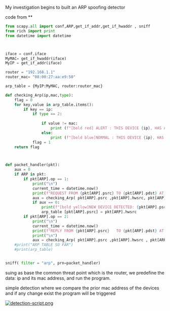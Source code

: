 My investigation begins to built an ARP spoofing detector


code from **
```python
from scapy.all import conf,ARP,get_if_addr,get_if_hwaddr , sniff
from rich import print
from datetime import datetime



iface = conf.iface
MyMAC= get_if_hwaddr(iface)
MyIP = get_if_addr(iface)

router = "192.168.1.1"
router_mac= "08:00:27:aa:e9:50"

arp_table = {MyIP:MyMAC, router:router_mac}

def checking_Arp(ip,mac,type):
    flag = 0
    for key,value in arp_table.items():
        if key == ip:
            if type == 2:
            
                if value != mac:
                    print (f"[bold red] ALERT : THIS DEVICE {ip}, HAS A DIFFERENT MAC FROM THE ORIGINAL (TABLE,NEW): {value} != {mac} [/bold red]" )
                else:
                    print (f"[bold blue]NORMAL : THIS DEVICE {ip}, HAS THE MAC FROM THE ORIGINAL (TABLE,NEW): {value} == {mac} --- SAFE [/bold blue]" )
            flag = 1
    return flag 



def packet_handler(pkt):
    aux = 0
    if ARP in pkt:
        if pkt[ARP].op == 1:
            print("\n")
            current_time = datetime.now()
            print(f"REQUEST FROM {pkt[ARP].psrc} TO {pkt[ARP].pdst} AT {current_time.strftime("%H:%M:%S")}")
            aux = checking_Arp( pkt[ARP].psrc ,pkt[ARP].hwsrc, pkt[ARP].op)
            if aux == 0:
                print(f"[bold yellow]NEW DEVICE DETECTED: {pkt[ARP].psrc} WITH THIS MAC ADDRESS {pkt[ARP].hwsrc} --- UPDATING ARP TABLE [/bold yellow]")
                arp_table [pkt[ARP].psrc] = pkt[ARP].hwsrc
        if pkt[ARP].op == 2:
            print("\n")
            current_time = datetime.now()
            print(f"REPLY FROM {pkt[ARP].psrc}   TO {pkt[ARP].pdst} AT {current_time.strftime("%H:%M:%S")}...CHECKING ARP TABLE")
            print("\n")
            aux = checking_Arp( pkt[ARP].psrc ,pkt[ARP].hwsrc , pkt[ARP].op)
    #print("ARP TABLE SO FAR")
    #print(arp_table)


sniff( filter = "arp", prn=packet_handler)
```


suing as base the common threat point which is the router, we predefine the data: ip and its mac address, and run the program.

simple detection where we compare the prior mac address of the devices and if any change exist the program will be triggered

[![detection-script.png](https://i.postimg.cc/7hc7yXk7/detection-script.png)](https://postimg.cc/SY6j66jN)
